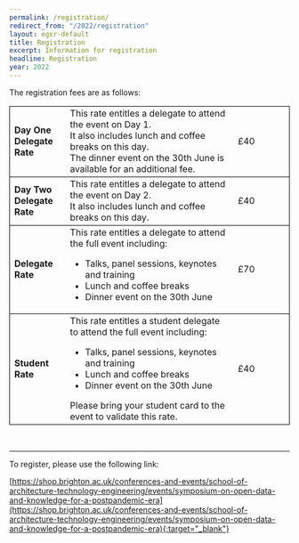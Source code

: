 ```yaml
---
permalink: /registration/
redirect_from: "/2022/registration"
layout: egsr-default
title: Registration
excerpt: Information for registration
headline: Registration
year: 2022
---
```


The registration fees are as follows:

<table >
  <tr style="border: 1px solid black;">
    <td width="20%"><b>Day One Delegate Rate</b></td>
    <td width="60%">This rate entitles a delegate to attend the event on Day 1. <br/>
    It also includes lunch and coffee breaks on this day.<br/>
    The dinner event on the 30th June is available for an additional fee.    
    </td>
    <td width="20%">£40</td>
 </tr>
  <tr style="border: 1px solid black;">
    <td><b>Day Two Delegate Rate</b></td>
    <td>This rate entitles a delegate to attend the event on Day 2.<br/> 
    It also includes lunch and coffee breaks on this day.</td>
    <td>£40</td>
  </tr>
  <tr style="border: 1px solid black;">
    <td><b>Delegate Rate</b></td>
    <td>This rate entitles a delegate to attend the full event including:
    <ul>
    <li>Talks, panel sessions, keynotes and training</li>
    <li>Lunch and coffee breaks </li>
    <li>Dinner event on the 30th June</li>
    </ul></td>
    <td>£70</td>
  </tr>
  <tr style="border: 1px solid black;">
    <td><b>Student Rate</b></td>
      <td>This rate entitles a student delegate to attend the full event including:
    <ul>
    <li>Talks, panel sessions, keynotes and training</li>
    <li>Lunch and coffee breaks </li>
    <li>Dinner event on the 30th June</li>
    </ul>
    Please bring your student card to the event to validate this rate.
    </td>
    <td>£40</td>
  </tr>
</table>
<br/>
<hr/>


To register, please use the following link:

[https://shop.brighton.ac.uk/conferences-and-events/school-of-architecture-technology-engineering/events/symposium-on-open-data-and-knowledge-for-a-postpandemic-era](https://shop.brighton.ac.uk/conferences-and-events/school-of-architecture-technology-engineering/events/symposium-on-open-data-and-knowledge-for-a-postpandemic-era){:target="_blank"} 


